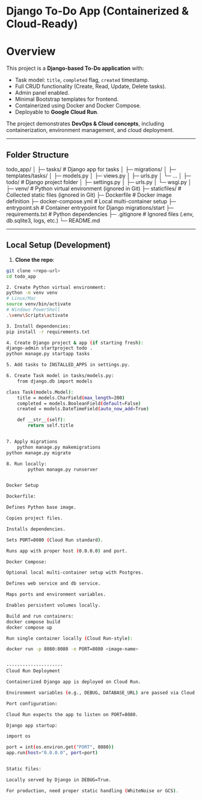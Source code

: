 # Django To-Do App (Containerized & Cloud-Ready)

# Overview

This project is a **Django-based To-Do application** with:

- Task model: `title`, `completed` flag, `created` timestamp.
- Full CRUD functionality (Create, Read, Update, Delete tasks).
- Admin panel enabled.
- Minimal Bootstrap templates for frontend.
- Containerized using Docker and Docker Compose.
- Deployable to **Google Cloud Run**.

The project demonstrates **DevOps & Cloud concepts**, including containerization, environment management, and cloud deployment.

---

## Folder Structure

todo_app/
│
├─ tasks/ # Django app for tasks
│ ├─ migrations/
│ ├─ templates/tasks/
│ ├─ models.py
│ ├─ views.py
│ ├─ urls.py
│ └─ ...
│
├─ todo/ # Django project folder
│ ├─ settings.py
│ ├─ urls.py
│ └─ wsgi.py
│
├─ venv/ # Python virtual environment (ignored in Git)
├─ staticfiles/ # Collected static files (ignored in Git)
├─ Dockerfile # Docker image definition
├─ docker-compose.yml # Local multi-container setup
├─ entrypoint.sh # Container entrypoint for Django migrations/start
├─ requirements.txt # Python dependencies
├─ .gitignore # Ignored files (.env, db.sqlite3, logs, etc.)
└─ README.md


---

## Local Setup (Development)

1. **Clone the repo**:
```bash
git clone <repo-url>
cd todo_app

2. Create Python virtual environment:
python -m venv venv
# Linux/Mac
source venv/bin/activate
# Windows PowerShell
.\venv\Scripts\activate

3. Install dependencies:
pip install -r requirements.txt

4. Create Django project & app (if starting fresh):
django-admin startproject todo .
python manage.py startapp tasks

5. Add tasks to INSTALLED_APPS in settings.py.

6. Create Task model in tasks/models.py:
    from django.db import models

class Task(models.Model):
    title = models.CharField(max_length=200)
    completed = models.BooleanField(default=False)
    created = models.DateTimeField(auto_now_add=True)

    def __str__(self):
        return self.title


7. Apply migrations
    python manage.py makemigrations
python manage.py migrate

8. Run locally:
        python manage.py runserver


Docker Setup

Dockerfile:

Defines Python base image.

Copies project files.

Installs dependencies.

Sets PORT=8080 (Cloud Run standard).

Runs app with proper host (0.0.0.0) and port.

Docker Compose:

Optional local multi-container setup with Postgres.

Defines web service and db service.

Maps ports and environment variables.

Enables persistent volumes locally.

Build and run containers:
docker compose build
docker compose up

Run single container locally (Cloud Run-style):

docker run -p 8080:8080 -e PORT=8080 <image-name>


---------------------
Cloud Run Deployment

Containerized Django app is deployed on Cloud Run.

Environment variables (e.g., DEBUG, DATABASE_URL) are passed via Cloud Run service settings or Terraform.

Port configuration:

Cloud Run expects the app to listen on PORT=8080.

Django app startup:

import os

port = int(os.environ.get("PORT", 8080))
app.run(host="0.0.0.0", port=port)


Static files:

Locally served by Django in DEBUG=True.

For production, need proper static handling (WhiteNoise or GCS).